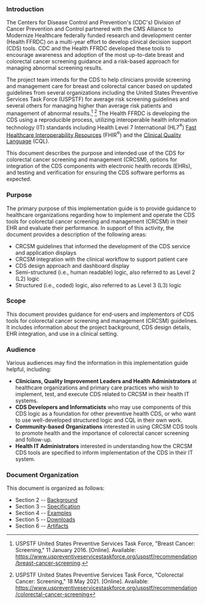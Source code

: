 ### Introduction

The Centers for Disease Control and Prevention's (CDC's) Division of
Cancer Prevention and Control partnered with the CMS Alliance to
Modernize Healthcare federally funded research and development center
(Health FFRDC) on a multi-year effort to develop clinical decision
support (CDS) tools. CDC and the Health FFRDC developed these tools to
encourage awareness and adoption of the most up-to-date breast and
colorectal cancer screening guidance and a risk-based approach for
managing abnormal screening results.

The project team intends for the CDS to help clinicians provide
screening and management care for breast and colorectal cancer based on
updated guidelines from several organizations including the United
States Preventive Services Task Force (USPSTF) for average risk
screening guidelines and several others for managing higher than average
risk patients and management of abnormal results.[^1] [^2] The Health
FFRDC is developing the CDS using a reproducible process, utilizing
interoperable health information technology (IT) standards including
Health Level 7 International (HL7<sup>®</sup>) <a href="http://hl7.org/fhir" target="_blank">Fast Healthcare Interoperability
Resources</a> (FHIR<sup>®</sup>) and the <a href="https://cql.hl7.org/01-introduction.html" target="_blank">Clinical Quality
Language</a> (CQL).

This document describes the purpose and intended use of the CDS for
colorectal cancer screening and management (CRCSM), options for integration
of the CDS components with electronic health records (EHRs), and testing
and verification for ensuring the CDS software performs as expected.

### Purpose

The primary purpose of this implementation guide is to provide guidance
to healthcare organizations regarding how to implement and operate the
CDS tools for colorectal cancer screening and management (CRCSM) in their EHR
and evaluate their performance. In support of this activity, the
document provides a description of the following areas:

-   CRCSM guidelines that informed the development of the CDS service and
    application displays
-   CRCSM integration with the clinical workflow to support patient care
-   CDS design approach and dashboard display
-   Semi-structured (i.e., human readable) logic, also referred to as
    Level 2 (L2) logic
-   Structured (i.e., coded) logic, also referred to as Level 3 (L3)
    logic

### Scope

This document provides guidance for end-users and implementors of CDS
tools for colorectal cancer screening and management (CRCSM) guidelines. It
includes information about the project background, CDS design details,
EHR integration, and use in a clinical setting.

### Audience

Various audiences may find the information in this implementation guide
helpful, including:

-   **Clinicians, Quality Improvement Leaders and Health
    Administrators** at healthcare organizations and primary care
    practices who wish to implement, test, and execute CDS related to
    CRCSM in their health IT systems.
-   **CDS Developers and Informaticists** who may use components of this
    CDS logic as a foundation for other preventive health CDS, or who
    want to use well-developed structured logic and CQL in their own
    work.
-   **Community-based** **Organizations** interested in using CRCSM CDS
    tools to promote health and the importance of colorectal
    cancer screening and follow-up.
-   **Health IT Administrators** interested in understanding how the
    CRCSM CDS tools are specified to inform implementation of the CDS in
    their IT system.

### Document Organization

This document is organized as follows:

-   Section 2 -- [Background](2_background.html)
-   Section 3 -- [Specification](3_specification.html)
-   Section 4 -- [Examples](4_examples.html)
-   Section 5 -- [Downloads](5_downloads.html)
-   Section 6 -- [Artifacts](artifacts.html)

[^1]: USPSTF United States Preventive Services Task Force, "Breast
    Cancer: Screening," 11 January 2016. \[Online\]. Available:
    <a href="https://www.uspreventiveservicestaskforce.org/uspstf/recommendation/breast-cancer-screening" target="_blank">https://www.uspreventiveservicestaskforce.org/uspstf/recommendation/breast-cancer-screening</a>.

[^2]: USPSTF United States Preventive Services Task Force, "Colorectal
    Cancer: Screening," 18 May 2021. \[Online\]. Available:
    <a href="https://www.uspreventiveservicestaskforce.org/uspstf/recommendation/colorectal-cancer-screening" target="_blank">https://www.uspreventiveservicestaskforce.org/uspstf/recommendation/colorectal-cancer-screening</a>

